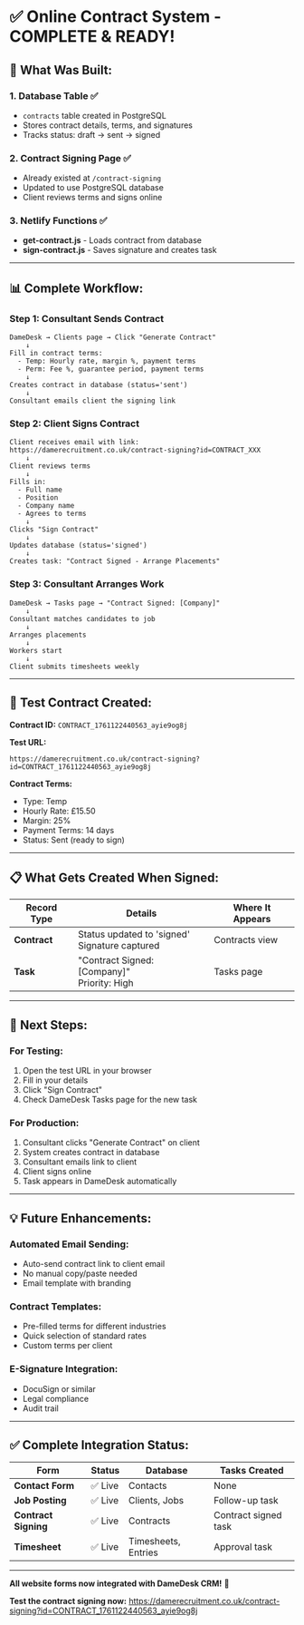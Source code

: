 # ✅ Online Contract System - COMPLETE & READY!

## **🎉 What Was Built:**

### **1. Database Table** ✅
- `contracts` table created in PostgreSQL
- Stores contract details, terms, and signatures
- Tracks status: draft → sent → signed

### **2. Contract Signing Page** ✅
- Already existed at `/contract-signing`
- Updated to use PostgreSQL database
- Client reviews terms and signs online

### **3. Netlify Functions** ✅
- **get-contract.js** - Loads contract from database
- **sign-contract.js** - Saves signature and creates task

---

## **📊 Complete Workflow:**

### **Step 1: Consultant Sends Contract**
```
DameDesk → Clients page → Click "Generate Contract"
    ↓
Fill in contract terms:
  - Temp: Hourly rate, margin %, payment terms
  - Perm: Fee %, guarantee period, payment terms
    ↓
Creates contract in database (status='sent')
    ↓
Consultant emails client the signing link
```

### **Step 2: Client Signs Contract**
```
Client receives email with link:
https://damerecruitment.co.uk/contract-signing?id=CONTRACT_XXX
    ↓
Client reviews terms
    ↓
Fills in:
  - Full name
  - Position
  - Company name
  - Agrees to terms
    ↓
Clicks "Sign Contract"
    ↓
Updates database (status='signed')
    ↓
Creates task: "Contract Signed - Arrange Placements"
```

### **Step 3: Consultant Arranges Work**
```
DameDesk → Tasks page → "Contract Signed: [Company]"
    ↓
Consultant matches candidates to job
    ↓
Arranges placements
    ↓
Workers start
    ↓
Client submits timesheets weekly
```

---

## **🧪 Test Contract Created:**

**Contract ID:** `CONTRACT_1761122440563_ayie9og8j`

**Test URL:**
```
https://damerecruitment.co.uk/contract-signing?id=CONTRACT_1761122440563_ayie9og8j
```

**Contract Terms:**
- Type: Temp
- Hourly Rate: £15.50
- Margin: 25%
- Payment Terms: 14 days
- Status: Sent (ready to sign)

---

## **📋 What Gets Created When Signed:**

| Record Type | Details | Where It Appears |
|-------------|---------|------------------|
| **Contract** | Status updated to 'signed'<br>Signature captured | Contracts view |
| **Task** | "Contract Signed: [Company]"<br>Priority: High | Tasks page |

---

## **🎯 Next Steps:**

### **For Testing:**
1. Open the test URL in your browser
2. Fill in your details
3. Click "Sign Contract"
4. Check DameDesk Tasks page for the new task

### **For Production:**
1. Consultant clicks "Generate Contract" on client
2. System creates contract in database
3. Consultant emails link to client
4. Client signs online
5. Task appears in DameDesk automatically

---

## **💡 Future Enhancements:**

### **Automated Email Sending:**
- Auto-send contract link to client email
- No manual copy/paste needed
- Email template with branding

### **Contract Templates:**
- Pre-filled terms for different industries
- Quick selection of standard rates
- Custom terms per client

### **E-Signature Integration:**
- DocuSign or similar
- Legal compliance
- Audit trail

---

## **✅ Complete Integration Status:**

| Form | Status | Database | Tasks Created |
|------|--------|----------|---------------|
| **Contact Form** | ✅ Live | Contacts | None |
| **Job Posting** | ✅ Live | Clients, Jobs | Follow-up task |
| **Contract Signing** | ✅ Live | Contracts | Contract signed task |
| **Timesheet** | ✅ Live | Timesheets, Entries | Approval task |

---

**All website forms now integrated with DameDesk CRM!** 🚀

**Test the contract signing now:**
https://damerecruitment.co.uk/contract-signing?id=CONTRACT_1761122440563_ayie9og8j
